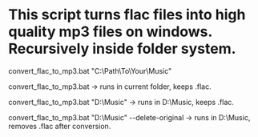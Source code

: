 # This script turns flac files into high quality mp3 files on windows. Recursively inside folder system.

convert_flac_to_mp3.bat "C:\Path\To\Your\Music"

convert_flac_to_mp3.bat → runs in current folder, keeps .flac.

convert_flac_to_mp3.bat "D:\Music" → runs in D:\Music, keeps .flac.

convert_flac_to_mp3.bat "D:\Music" --delete-original → runs in D:\Music, removes .flac after conversion.
